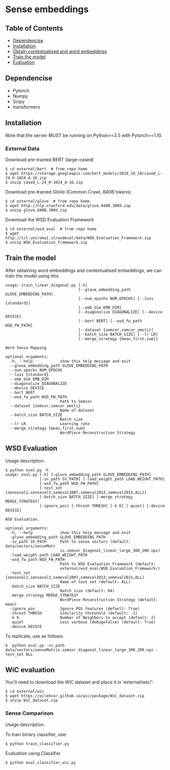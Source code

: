 # Sense embeddings

## Table of Contents

   * [Dependencise](#dependencise)
   * [Installation](#installation)
   * [Obtain contextualised and word embeddings](#obtain-contextualised-and-word-embeddings)
   * [Train the model](#train-the-model)
   * [Evaluation](#evaluation)

## Dependencise
- Pytorch
- Numpy
- Scipy
- transformers

## Installation
Note that the server MUST be running on Python>=3.5 with Pytorch>=1.10.
### External Data
Download pre-trained BERT (large-cased)
```
$ cd external/bert  # from repo home
$ wget https://storage.googleapis.com/bert_models/2018_10_18/cased_L-24_H-1024_A-16.zip
$ unzip cased_L-24_H-1024_A-16.zip
```
Download pre-trained GloVe (Common Crawl, 840B tokens)
```
$ cd external/glove  # from repo home
$ wget http://nlp.stanford.edu/data/glove.840B.300d.zip
$ unzip glove.840B.300d.zip
```

Download the WSD Evaluation Framework
```
$ cd external/wsd_eval  # from repo home
$ wget http://lcl.uniroma1.it/wsdeval/data/WSD_Evaluation_Framework.zip
$ unzip WSD_Evaluation_Framework.zip
```

## Train the model
After obtaining word embeddings and contextualised embeddings, we can train the model using this:
```
usage: train_linear_diagonal.py [-h]
                                [--glove_embedding_path GLOVE_EMBEDDING_PATH]
                                [--num_epochs NUM_EPOCHS] [--loss {standard}]
                                [--emb_dim EMB_DIM]
                                [--diagonalize DIAGONALIZE] [--device DEVICE]
                                [--bert BERT] [--wsd_fw_path WSD_FW_PATH]
                                [--dataset {semcor,semcor_omsti}]
                                [--batch_size BATCH_SIZE] [--lr LR]
                                [--merge_strategy {mean,first,sum}]

Word Sense Mapping

optional arguments:
  -h, --help            show this help message and exit
  --glove_embedding_path GLOVE_EMBEDDING_PATH
  --num_epochs NUM_EPOCHS
  --loss {standard}
  --emb_dim EMB_DIM
  --diagonalize DIAGONALIZE
  --device DEVICE
  --bert BERT
  --wsd_fw_path WSD_FW_PATH
                        Path to Semcor
  --dataset {semcor,semcor_omsti}
                        Name of dataset
  --batch_size BATCH_SIZE
                        Batch size
  --lr LR               Learning rate
  --merge_strategy {mean,first,sum}
                        WordPiece Reconstruction Strategy

```

## WSD Evaluation
Usage description.
```
$ python eval.py -h
usage: eval.py [-h] [-glove_embedding_path GLOVE_EMBEDDING_PATH]
               [-sv_path SV_PATH] [-load_weight_path LOAD_WEIGHT_PATH]
               [-wsd_fw_path WSD_FW_PATH]
               [-test_set {senseval2,senseval3,semeval2007,semeval2013,semeval2015,ALL}]
               [-batch_size BATCH_SIZE] [-merge_strategy MERGE_STRATEGY]
               [-ignore_pos] [-thresh THRESH] [-k K] [-quiet] [-device DEVICE]

WSD Evaluation.

optional arguments:
  -h, --help            show this help message and exit
  -glove_embedding_path GLOVE_EMBEDDING_PATH
  -sv_path SV_PATH      Path to sense vectors (default: data/vectors/senseMatr
                        ix.semcor_diagonal_linear_large_300_200.npz)
  -load_weight_path LOAD_WEIGHT_PATH
  -wsd_fw_path WSD_FW_PATH
                        Path to WSD Evaluation Framework (default:
                        external/wsd_eval/WSD_Evaluation_Framework/)
  -test_set {senseval2,senseval3,semeval2007,semeval2013,semeval2015,ALL}
                        Name of test set (default: ALL)
  -batch_size BATCH_SIZE
                        Batch size (default: 64)
  -merge_strategy MERGE_STRATEGY
                        WordPiece Reconstruction Strategy (default: mean)
  -ignore_pos           Ignore POS features (default: True)
  -thresh THRESH        Similarity threshold (default: -1)
  -k K                  Number of Neighbors to accept (default: 2)
  -quiet                Less verbose (debug=False) (default: True)
  -device DEVICE

```
To replicate, use as follows:
```
$  python eval.py -sv_path data/vectors/senseMatrix.semcor_diagonal_linear_large_300_200.npz -test_set ALL
```


## WiC evaluation
You'll need to download the WiC dataset and place it in 'external/wic/':
```
$ cd external/wic
$ wget https://pilehvar.github.io/wic/package/WiC_dataset.zip
$ unzip WiC_dataset.zip
```


### Sense Comparison
Usage description.

To train binary classifier, use:
```
$ python train_classifier.py
```
Evaluation using Classifier
```
$ python eval_classifier_wic.py
```



